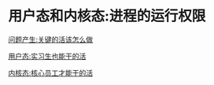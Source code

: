 # 用户态和内核态:进程的运行权限

[问题产生:关键的活该怎么做](%E7%94%A8%E6%88%B7%E6%80%81%E5%92%8C%E5%86%85%E6%A0%B8%E6%80%81%20%E8%BF%9B%E7%A8%8B%E7%9A%84%E8%BF%90%E8%A1%8C%E6%9D%83%E9%99%90%208333c5b78a454bc5b57ce79b64cf11bf/%E9%97%AE%E9%A2%98%E4%BA%A7%E7%94%9F%20%E5%85%B3%E9%94%AE%E7%9A%84%E6%B4%BB%E8%AF%A5%E6%80%8E%E4%B9%88%E5%81%9A%209e2e49b53ffe4f949e420cb6ab74213f.md)

[用户态:实习生也能干的活](%E7%94%A8%E6%88%B7%E6%80%81%E5%92%8C%E5%86%85%E6%A0%B8%E6%80%81%20%E8%BF%9B%E7%A8%8B%E7%9A%84%E8%BF%90%E8%A1%8C%E6%9D%83%E9%99%90%208333c5b78a454bc5b57ce79b64cf11bf/%E7%94%A8%E6%88%B7%E6%80%81%20%E5%AE%9E%E4%B9%A0%E7%94%9F%E4%B9%9F%E8%83%BD%E5%B9%B2%E7%9A%84%E6%B4%BB%20390223bb8f6d4c519bf0d59ce50e974f.md)

[内核态:核心员工才能干的活](%E7%94%A8%E6%88%B7%E6%80%81%E5%92%8C%E5%86%85%E6%A0%B8%E6%80%81%20%E8%BF%9B%E7%A8%8B%E7%9A%84%E8%BF%90%E8%A1%8C%E6%9D%83%E9%99%90%208333c5b78a454bc5b57ce79b64cf11bf/%E5%86%85%E6%A0%B8%E6%80%81%20%E6%A0%B8%E5%BF%83%E5%91%98%E5%B7%A5%E6%89%8D%E8%83%BD%E5%B9%B2%E7%9A%84%E6%B4%BB%20d0c4e8cd7f4c4536b844862ab3c5440a.md)